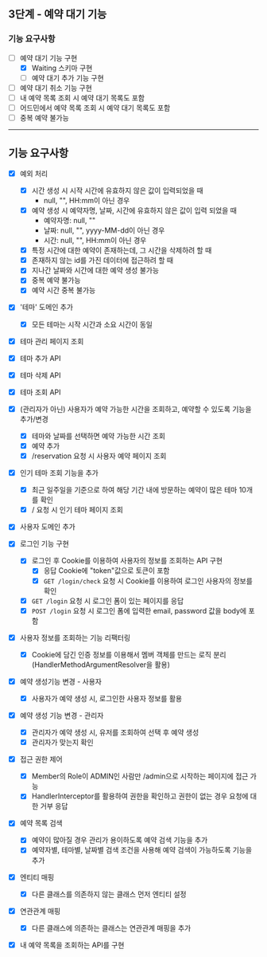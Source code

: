 ## 3단계 - 예약 대기 기능

### 기능 요구사항

- [ ] 예약 대기 기능 구현
  - [x] Waiting 스키마 구현
  - [ ] 예약 대기 추가 기능 구현
- [ ] 예약 대기 취소 기능 구현
- [ ] 내 예약 목록 조회 시 예약 대기 목록도 포함
- [ ] 어드민에서 예약 목록 조회 시 예약 대기 목록도 포함
- [ ] 중복 예약 불가능

---

## 기능 요구사항
- [x] 예외 처리
  - [x] 시간 생성 시 시작 시간에 유효하지 않은 값이 입력되었을 때
    - null, "", HH:mm이 아닌 경우
  - [x] 예약 생성 시 예약자명, 날짜, 시간에 유효하지 않은 값이 입력 되었을 때
    - 예약자명: null, ""
    - 날짜: null, "", yyyy-MM-dd이 아닌 경우
    - 시간: null, "", HH:mm이 아닌 경우
  - [x] 특정 시간에 대한 예약이 존재하는데, 그 시간을 삭제하려 할 때
  - [x] 존재하지 않는 id를 가진 데이터에 접근하려 할 때
  - [x] 지나간 날짜와 시간에 대한 예약 생성 불가능
  - [x] 중복 예약 불가능
  - [x] 예약 시간 중복 불가능

- [x] '테마' 도메인 추가
  - [x] 모든 테마는 시작 시간과 소요 시간이 동일
- [x] 테마 관리 페이지 조회
- [x] 테마 추가 API
- [x] 테마 삭제 API
- [x] 테마 조회 API

- [x] (관리자가 아닌) 사용자가 예약 가능한 시간을 조회하고, 예약할 수 있도록 기능을 추가/변경
  - [x] 테마와 날짜를 선택하면 예약 가능한 시간 조회
  - [x] 예약 추가
  - [X] /reservation 요청 시 사용자 예약 페이지 조회
- [x] 인기 테마 조회 기능을 추가
  - [x] 최근 일주일을 기준으로 하여 해당 기간 내에 방문하는 예약이 많은 테마 10개를 확인
  - [x] / 요청 시 인기 테마 페이지 조회

- [x] 사용자 도메인 추가
- [x] 로그인 기능 구현
  - [x] 로그인 후 Cookie를 이용하여 사용자의 정보를 조회하는 API 구현
    - [x] 응답 Cookie에 "token"값으로 토큰이 포함
    - [x] `GET /login/check` 요청 시 Cookie를 이용하여 로그인 사용자의 정보를 확인
  - [x] `GET /login` 요청 시 로그인 폼이 있는 페이지를 응답
  - [x] `POST /login` 요청 시 로그인 폼에 입력한 email, password 값을 body에 포함
  
- [x] 사용자 정보를 조회하는 기능 리팩터링
  - [x] Cookie에 담긴 인증 정보를 이용해서 멤버 객체를 만드는 로직 분리(HandlerMethodArgumentResolver을 활용)
  
- [x] 예약 생성기능 변경 - 사용자
  - [x] 사용자가 예약 생성 시, 로그인한 사용자 정보를 활용

- [x] 예약 생성 기능 변경 - 관리자
  - [x] 관리자가 예약 생성 시, 유저를 조회하여 선택 후 예약 생성
  - [x] 관리자가 맞는지 확인

- [x] 접근 권한 제어
  - [x] Member의 Role이 ADMIN인 사람만 /admin으로 시작하는 페이지에 접근 가능
  - [x] HandlerInterceptor를 활용하여 권한을 확인하고 권한이 없는 경우 요청에 대한 거부 응답

- [x] 예약 목록 검색
  - [x] 예약이 많아질 경우 관리가 용이하도록 예약 검색 기능을 추가
  - [x] 예약자별, 테마별, 날짜별 검색 조건을 사용해 예약 검색이 가능하도록 기능을 추가

- [x] 엔티티 매핑
  - [x] 다른 클래스를 의존하지 않는 클래스 먼저 엔티티 설정

- [x] 연관관계 매핑
  - [x] 다른 클래스에 의존하는 클래스는 연관관계 매핑을 추가

- [x] 내 예약 목록을 조회하는 API를 구현
